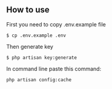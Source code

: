 ## How to use

First you need to copy .env.example file
```shell
$ cp .env.example .env
``````

Then generate key
```shell
$ php artisan key:generate
```

In command line paste this command:
```shell
php artisan config:cache
```

